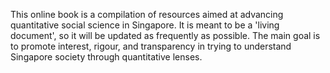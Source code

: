 This online book is a compilation of resources aimed at advancing quantitative social science in Singapore. It is meant to be a 'living document', so it will be updated as frequently as possible. The main goal is to promote interest, rigour, and transparency in trying to understand Singapore society through quantitative lenses.